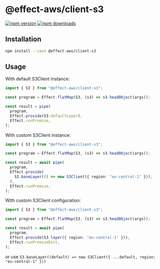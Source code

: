 # @effect-aws/client-s3

[![npm version](https://img.shields.io/npm/v/%40effect-aws%2Fclient-s3?color=brightgreen&label=npm%20package)](https://www.npmjs.com/package/@effect-aws/client-s3)
[![npm downloads](https://img.shields.io/npm/dm/%40effect-aws%2Fclient-s3)](https://www.npmjs.com/package/@effect-aws/client-s3)

## Installation

```bash
npm install --save @effect-aws/client-s3
```

## Usage

With default S3Client instance:

```typescript
import { S3 } from "@effect-aws/client-s3";

const program = Effect.flatMap(S3, (s3) => s3.headObject(args));

const result = pipe(
  program,
  Effect.provide(S3.defaultLayer),
  Effect.runPromise,
);
```

With custom S3Client instance:

```typescript
import { S3 } from "@effect-aws/client-s3";

const program = Effect.flatMap(S3, (s3) => s3.headObject(args));

const result = await pipe(
  program,
  Effect.provide(
    S3.baseLayer(() => new S3Client({ region: "eu-central-1" })),
  ),
  Effect.runPromise,
);
```

With custom S3Client configuration:

```typescript
import { S3 } from "@effect-aws/client-s3";

const program = Effect.flatMap(S3, (s3) => s3.headObject(args));

const result = await pipe(
  program,
  Effect.provide(S3.layer({ region: "eu-central-1" })),
  Effect.runPromiseExit,
);
```

or use `S3.baseLayer((default) => new S3Client({ ...default, region: "eu-central-1" }))`
